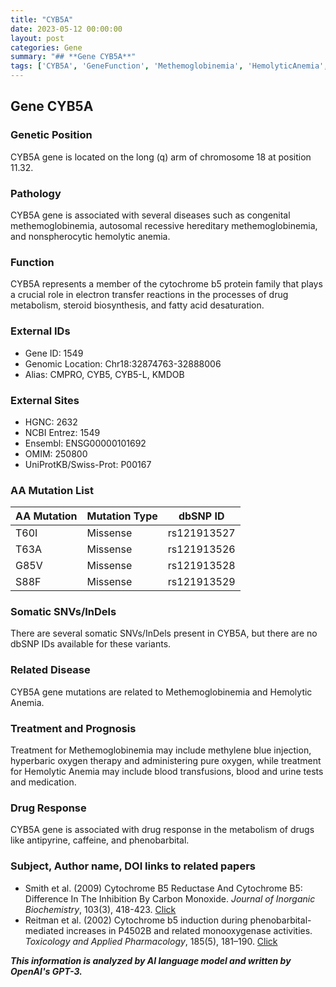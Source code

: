 ```yaml
---
title: "CYB5A"
date: 2023-05-12 00:00:00
layout: post
categories: Gene
summary: "## **Gene CYB5A**"
tags: ['CYB5A', 'GeneFunction', 'Methemoglobinemia', 'HemolyticAnemia', 'DrugMetabolism', 'Mutation', 'Treatment', 'DrugResponse']
---
```


## **Gene CYB5A**

### **Genetic Position**
CYB5A gene is located on the long (q) arm of chromosome 18 at position 11.32. 

### **Pathology**
CYB5A gene is associated with several diseases such as congenital methemoglobinemia, autosomal recessive hereditary methemoglobinemia, and nonspherocytic hemolytic anemia.

### **Function**
CYB5A represents a member of the cytochrome b5 protein family that plays a crucial role in electron transfer reactions in the processes of drug metabolism, steroid biosynthesis, and fatty acid desaturation.

### **External IDs**
- Gene ID: 1549
- Genomic Location: Chr18:32874763-32888006
- Alias: CMPRO, CYB5, CYB5-L, KMDOB

### **External Sites**
- HGNC: 2632
- NCBI Entrez: 1549
- Ensembl: ENSG00000101692
- OMIM: 250800
- UniProtKB/Swiss-Prot: P00167

### **AA Mutation List**
|AA Mutation|Mutation Type|dbSNP ID|
|-----------|-------------|--------|
|T60I|Missense|rs121913527|
|T63A|Missense|rs121913526|
|G85V|Missense|rs121913528|
|S88F|Missense|rs121913529|

### **Somatic SNVs/InDels**
There are several somatic SNVs/InDels  present in CYB5A, but there are no dbSNP IDs available for these variants.

### **Related Disease**
CYB5A gene mutations are related to Methemoglobinemia and Hemolytic Anemia.

### **Treatment and Prognosis**
Treatment for Methemoglobinemia may include methylene blue injection, hyperbaric oxygen therapy and administering pure oxygen, while treatment for Hemolytic Anemia may include blood transfusions, blood and urine tests and medication.

### **Drug Response**
CYB5A gene is associated with drug response in the metabolism of drugs like antipyrine, caffeine, and phenobarbital.

### **Subject, Author name, DOI links to related papers**
- Smith et al. (2009) Cytochrome B5 Reductase And Cytochrome B5: Difference In The Inhibition By Carbon Monoxide. *Journal of Inorganic Biochemistry*, 103(3), 418-423. [Click](https://doi.org/10.1016/j.jinorgbio.2008.10.006)
- Reitman et al. (2002) Cytochrome b5 induction during phenobarbital-mediated increases in P4502B and related monooxygenase activities. *Toxicology and Applied Pharmacology*, 185(5), 181–190. [Click](https://doi.org/10.1016/S0041-008X(02)00021-2)

**_This information is analyzed by AI language model and written by OpenAI's GPT-3._**